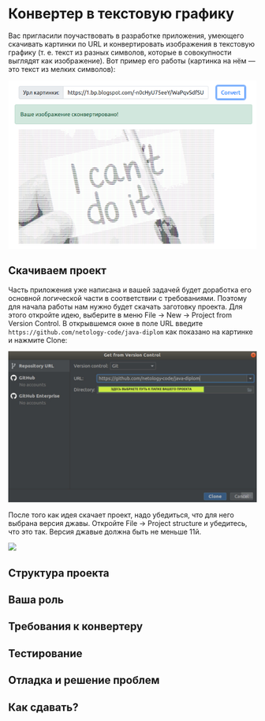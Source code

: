 # Конвертер в текстовую графику

Вас пригласили поучаствовать в разработке приложения, умеющего скачивать картинки по URL и конвертировать изображения в текстовую графику (т. е. текст из разных символов, которые в совокупности выглядят как изображение). Вот пример его работы (картинка на нём — это текст из мелких символов):

![](pics/preview.png)

## Скачиваем проект
Часть приложения уже написана и вашей задачей будет доработка его основной логической части в соответствии с требованиями. Поэтому для начала работы нам нужно будет скачать заготовку проекта. Для этого откройте идею, выберите в меню File -> New -> Project from Version Control. В открывшемся окне в поле URL введите `https://github.com/netology-code/java-diplom` как показано на картинке и нажмите Clone:

![](pics/idea-import.jpg)

После того как идея скачает проект, надо убедиться, что для него выбрана версия джавы. Откройте File -> Project structure и убедитесь, что это так. Версия джавые должна быть не меньше 11й.

![](pics/idea-import-java.jpg)


## Структура проекта

## Ваша роль

## Требования к конвертеру

## Тестирование

## Отладка и решение проблем

## Как сдавать?
